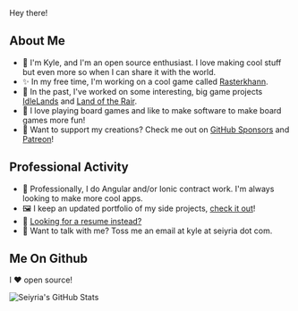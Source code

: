 Hey there!

## About Me
- 👋 I'm Kyle, and I'm an open source enthusiast. I love making cool stuff but even more so when I can share it with the world.
- ✨ In my free time, I'm working on a cool game called [Rasterkhann](https://github.com/seiyria/rasterkhann).
- 🔭 In the past, I've worked on some interesting, big game projects [IdleLands](https://github.com/idlelands/idlelands) and [Land of the Rair](https://github.com/landoftherair/landoftherair).
- 🎲 I love playing board games and like to make software to make board games more fun!
- 🎁 Want to support my creations? Check me out on [GitHub Sponsors](https://github.com/sponsors/seiyria) and [Patreon](https://www.patreon.com/seiyria)!

## Professional Activity 
- 🌱 Professionally, I do Angular and/or Ionic contract work. I'm always looking to make more cool apps.
- 🖼️ I keep an updated portfolio of my side projects, [check it out](https://seiyria.com/portfolio/)!
- 📰 [Looking for a resume instead?](https://seiyria.com/resume.pdf)
- 💬 Want to talk with me? Toss me an email at kyle at seiyria dot com.

## Me On Github

I ❤️ open source!

![Seiyria's GitHub Stats](https://github-readme-stats.vercel.app/api?username=seiyria&count_private=true&show_icons=true)
